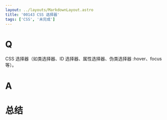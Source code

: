 ```yaml
---
layout: ../layouts/MarkdownLayout.astro
title: '00143 CSS 选择器'
tags: ['CSS', '未完成']
---
```


# Q

CSS 选择器（如类选择器、ID 选择器、属性选择器、伪类选择器 :hover、focus 等）。

# A



# 总结



<script>
  function func() {

  }
  
</script>
